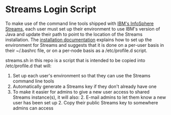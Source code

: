 Streams Login Script
====================

To make use of the command line tools shipped with [IBM's InfoSphere Streams](http://www.ibm.com/software/products/en/infosphere-streams/), each user must set up their environment to use IBM's version of Java and update their path to point to the location of the Streams installation. The [installation documentation](http://pic.dhe.ibm.com/infocenter/streams/v3r2/topic/com.ibm.swg.im.infosphere.streams.cfg.doc/doc/ibminfospherestreams-configuring-streams-environment.html) explains how to set up the environment for Streams and suggests that it is done on a per-user basis in their ~/.bashrc file, or on a per-node basis as a /etc/profile.d script.

streams.sh in this repo is a script that is intended to be copied into /etc/profile.d that will:

1. Set up each user's environment so that they can use the Streams command line tools
1. Automatically generate a Streams key if they don't already have one
1. To make it easier for admins to give a new user access to shared Streams instance(s), it will also:
    2. E-mail admins to let them know a new user has been set up
    2. Copy their public Streams key to somewhere admins can access
